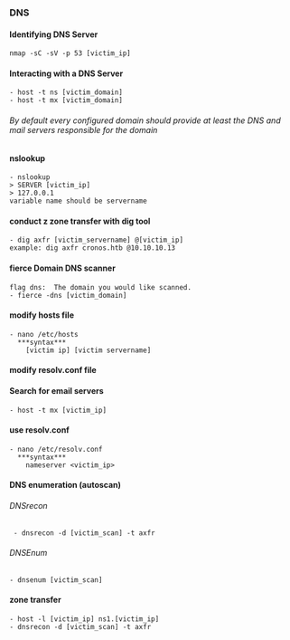 ### DNS

#### Identifying DNS Server
```
nmap -sC -sV -p 53 [victim_ip]
```

#### Interacting with a DNS Server
```
- host -t ns [victim_domain]
- host -t mx [victim_domain]
```
###### By default every configured domain should provide at least the DNS and mail servers responsible for the domain

#### nslookup
```
- nslookup
> SERVER [victim_ip]
> 127.0.0.1
variable name should be servername
````

#### conduct z zone transfer with dig tool
```
- dig axfr [victim_servername] @[victim_ip]
example: dig axfr cronos.htb @10.10.10.13
```

#### fierce Domain DNS scanner
```
flag dns:  The domain you would like scanned.
- fierce -dns [victim_domain]
```

#### modify hosts file
```
- nano /etc/hosts
  ***syntax***
    [victim ip] [victim servername]
```

#### modify resolv.conf file

#### Search for email servers
```
- host -t mx [victim_ip]
```

#### use resolv.conf
```
- nano /etc/resolv.conf
  ***syntax***
    nameserver <victim_ip>
```

#### DNS enumeration (autoscan)
###### DNSrecon
```
 - dnsrecon -d [victim_scan] -t axfr
```

###### DNSEnum
```
- dnsenum [victim_scan]
```

#### zone transfer
```
- host -l [victim_ip] ns1.[victim_ip]
- dnsrecon -d [victim_scan] -t axfr
```
